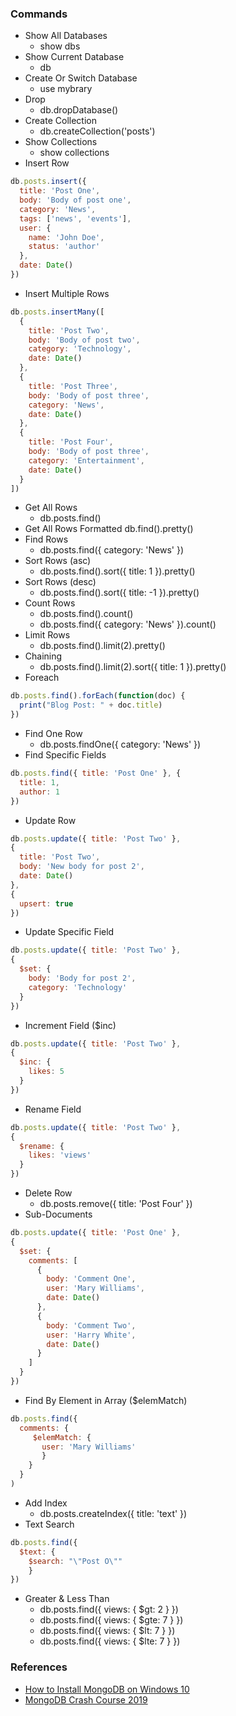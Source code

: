 
### Commands
- Show All Databases
	- show dbs
- Show Current Database
	- db
- Create Or Switch Database
	- use mybrary
- Drop
	- db.dropDatabase()
- Create Collection
	- db.createCollection('posts')
- Show Collections
	- show collections
- Insert Row
```js
db.posts.insert({
  title: 'Post One',
  body: 'Body of post one',
  category: 'News',
  tags: ['news', 'events'],
  user: {
    name: 'John Doe',
    status: 'author'
  },
  date: Date()
})
```
- Insert Multiple Rows
```js
db.posts.insertMany([
  {
    title: 'Post Two',
    body: 'Body of post two',
    category: 'Technology',
    date: Date()
  },
  {
    title: 'Post Three',
    body: 'Body of post three',
    category: 'News',
    date: Date()
  },
  {
    title: 'Post Four',
    body: 'Body of post three',
    category: 'Entertainment',
    date: Date()
  }
])
```
- Get All Rows
	- db.posts.find()
- Get All Rows Formatted
	db.find().pretty()
- Find Rows
	- db.posts.find({ category: 'News' })
- Sort Rows (asc)
	- db.posts.find().sort({ title: 1 }).pretty()
- Sort Rows (desc)
	- db.posts.find().sort({ title: -1 }).pretty()
- Count Rows
	- db.posts.find().count()
	- db.posts.find({ category: 'News' }).count()
- Limit Rows
	- db.posts.find().limit(2).pretty()
- Chaining
	- db.posts.find().limit(2).sort({ title: 1 }).pretty()
- Foreach
```js
db.posts.find().forEach(function(doc) {
  print("Blog Post: " + doc.title)
})
```
- Find One Row
	- db.posts.findOne({ category: 'News' })
- Find Specific Fields
```js
db.posts.find({ title: 'Post One' }, {
  title: 1,
  author: 1
})
```
- Update Row
```js
db.posts.update({ title: 'Post Two' },
{
  title: 'Post Two',
  body: 'New body for post 2',
  date: Date()
},
{
  upsert: true
})
```
- Update Specific Field
```js
db.posts.update({ title: 'Post Two' },
{
  $set: {
    body: 'Body for post 2',
    category: 'Technology'
  }
})
```
- Increment Field ($inc)
```js
db.posts.update({ title: 'Post Two' },
{
  $inc: {
    likes: 5
  }
})
```
- Rename Field
```js
db.posts.update({ title: 'Post Two' },
{
  $rename: {
    likes: 'views'
  }
})
```
- Delete Row
	- db.posts.remove({ title: 'Post Four' })
- Sub-Documents
```js
db.posts.update({ title: 'Post One' },
{
  $set: {
    comments: [
      {
        body: 'Comment One',
        user: 'Mary Williams',
        date: Date()
      },
      {
        body: 'Comment Two',
        user: 'Harry White',
        date: Date()
      }
    ]
  }
})
```
- Find By Element in Array ($elemMatch)
```js
db.posts.find({
  comments: {
     $elemMatch: {
       user: 'Mary Williams'
       }
    }
  }
)
```
- Add Index
	- db.posts.createIndex({ title: 'text' })
- Text Search
```js
db.posts.find({
  $text: {
    $search: "\"Post O\""
    }
})
```
- Greater & Less Than
	- db.posts.find({ views: { $gt: 2 } })
	- db.posts.find({ views: { $gte: 7 } })
	- db.posts.find({ views: { $lt: 7 } })
	- db.posts.find({ views: { $lte: 7 } })

### References
- [How to Install MongoDB on Windows 10](https://www.youtube.com/watch?v=FwMwO8pXfq0)
- [MongoDB Crash Course 2019](https://www.youtube.com/watch?v=-56x56UppqQ)
